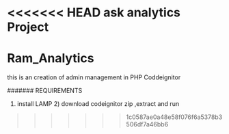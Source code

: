 <<<<<<< HEAD
ask analytics Project
=======
# Ram_Analytics

this is an creation of admin management in PHP Coddeignitor

####### REQUIREMENTS

1) install LAMP 2) download codeignitor zip ,extract and run
>>>>>>> 1c0587ae0a48e58f076f6a5378b3506df7a46bb6
